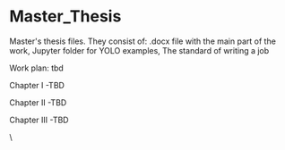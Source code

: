 <h1>Master_Thesis</h1>

Master's thesis files. They consist of:
.docx file with the main part of the work,
Jupyter folder for YOLO examples,
The standard of writing a job

Work plan:
tbd

Chapter I
-TBD

Chapter II
-TBD

Chapter III
-TBD

\
